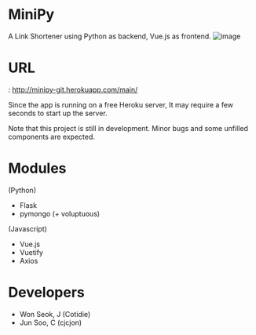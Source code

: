 # MiniPy
 A Link Shortener using Python as backend, Vue.js as frontend.
![image](https://user-images.githubusercontent.com/51331195/103190076-c51a3480-4912-11eb-937c-78cef981862c.png)

# URL
: http://minipy-git.herokuapp.com/main/

Since the app is running on a free Heroku server, It may require a few seconds to start up the server.

Note that this project is still in development. Minor bugs and some unfilled components are expected.

# Modules
(Python)
  - Flask
  - pymongo (+ voluptuous)

(Javascript)
   - Vue.js
   - Vuetify
   - Axios
   
# Developers
  - Won Seok, J (Cotidie)
  - Jun Soo, C  (cjcjon)
